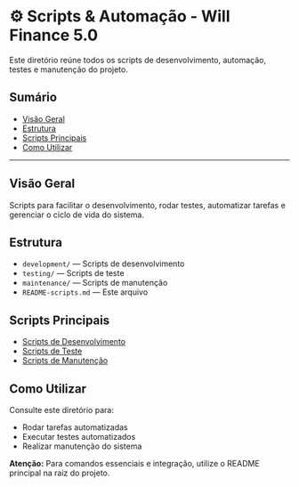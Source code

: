 
# ⚙️ Scripts & Automação - Will Finance 5.0

Este diretório reúne todos os scripts de desenvolvimento, automação, testes e manutenção do projeto.

## Sumário
- [Visão Geral](#visão-geral)
- [Estrutura](#estrutura)
- [Scripts Principais](#scripts-principais)
- [Como Utilizar](#como-utilizar)

---

## Visão Geral
Scripts para facilitar o desenvolvimento, rodar testes, automatizar tarefas e gerenciar o ciclo de vida do sistema.

## Estrutura
- `development/` — Scripts de desenvolvimento
- `testing/` — Scripts de teste
- `maintenance/` — Scripts de manutenção
- `README-scripts.md` — Este arquivo

## Scripts Principais
- [Scripts de Desenvolvimento](development/)
- [Scripts de Teste](testing/)
- [Scripts de Manutenção](maintenance/)

## Como Utilizar
Consulte este diretório para:
- Rodar tarefas automatizadas
- Executar testes automatizados
- Realizar manutenção do sistema

**Atenção:** Para comandos essenciais e integração, utilize o README principal na raiz do projeto.
